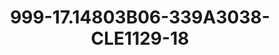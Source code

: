 ---
title: 999-17.14803B06-339A3038-CLE1129-18
image: 999-17.14803B06-339A3038-CLE1129-18.jpg
brand: classic-collection
layout: vestito
---